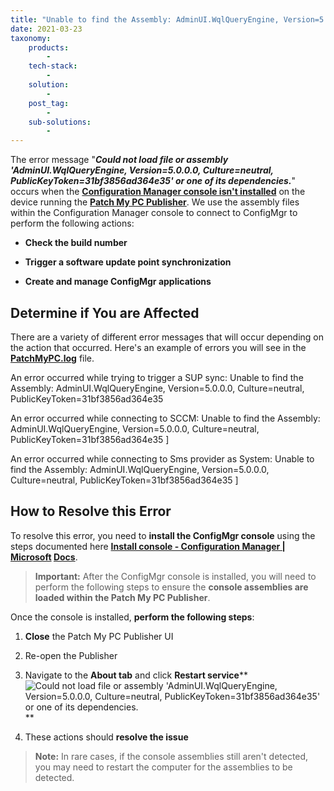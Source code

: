 ```yaml
---
title: "Unable to find the Assembly: AdminUI.WqlQueryEngine, Version=5.0.0.0, Culture=neutral"
date: 2021-03-23
taxonomy:
    products:
        - 
    tech-stack:
        - 
    solution:
        - 
    post_tag:
        - 
    sub-solutions:
        - 
---
```


The error message "_**Could not load file or assembly 'AdminUI.WqlQueryEngine, Version=5.0.0.0, Culture=neutral, PublicKeyToken=31bf3856ad364e35' or one of its dependencies.**_" occurs when the **[Configuration Manager console isn't installed](https://docs.microsoft.com/en-us/mem/configmgr/core/servers/deploy/install/install-consoles)** on the device running the **[Patch My PC Publisher](https://patchmypc.com/docs)**. We use the assembly files within the Configuration Manager console to connect to ConfigMgr to perform the following actions:

- **Check the build number**

- **Trigger a software update point synchronization**

- **Create and manage ConfigMgr applications**

## Determine if You are Affected

There are a variety of different error messages that will occur depending on the action that occurred. Here's an example of errors you will see in the **[PatchMyPC.log](/collecting-log-files-for-patch-my-pc-support#publishing-service-app-logs-intune)** file.

An error occurred while trying to trigger a SUP sync: Unable to find the Assembly: AdminUI.WqlQueryEngine, Version=5.0.0.0, Culture=neutral, PublicKeyToken=31bf3856ad364e35

An error occurred while connecting to SCCM: Unable to find the Assembly: AdminUI.WqlQueryEngine, Version=5.0.0.0, Culture=neutral, PublicKeyToken=31bf3856ad364e35 \]

An error occurred while connecting to Sms provider as System: Unable to find the Assembly: AdminUI.WqlQueryEngine, Version=5.0.0.0, Culture=neutral, PublicKeyToken=31bf3856ad364e35 \]

## How to Resolve this Error

To resolve this error, you need to **install the ConfigMgr console** using the steps documented here **[Install console - Configuration Manager | Microsoft](https://docs.microsoft.com/en-us/mem/configmgr/core/servers/deploy/install/install-consoles) [Docs](https://docs.microsoft.com/en-us/mem/configmgr/core/servers/deploy/install/install-consoles)**.

> **Important:** After the ConfigMgr console is installed, you will need to perform the following steps to ensure the **console assemblies are loaded within the Patch My PC Publisher**.

Once the console is installed, **perform the following steps**:

1. **Close** the Patch My PC Publisher UI

3. Re-open the Publisher

5. Navigate to the **About tab** and click **Restart service****
    ![Could not load file or assembly 'AdminUI.WqlQueryEngine, Version=5.0.0.0, Culture=neutral, PublicKeyToken=31bf3856ad364e35' or one of its dependencies.](/_images/Could-not-load-file-or-assembly-AdminUI-WqlQueryEngine.png "Could not load file or assembly 'AdminUI.WqlQueryEngine, Version=5.0.0.0, Culture=neutral, PublicKeyToken=31bf3856ad364e35' or one of its dependencies.")
    **

7. These actions should **resolve the issue**

> **Note:** In rare cases, if the console assemblies still aren't detected, you may need to restart the computer for the assemblies to be detected.